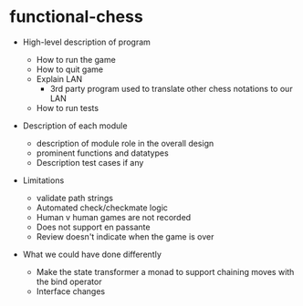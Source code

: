 # functional-chess

- High-level description of program
  - How to run the game
  - How to quit game
  - Explain LAN
    - 3rd party program used to translate other chess notations to our LAN
  - How to run tests

- Description of each module
  - description of module role in the overall design
  - prominent functions and datatypes
  - Description test cases if any

- Limitations
  - validate path strings
  - Automated check/checkmate logic
  - Human v human games are not recorded
  - Does not support en passante
  - Review doesn't indicate when the game is over

- What we could have done differently
  - Make the state transformer a monad to support chaining moves with the bind 
    operator
  - Interface changes